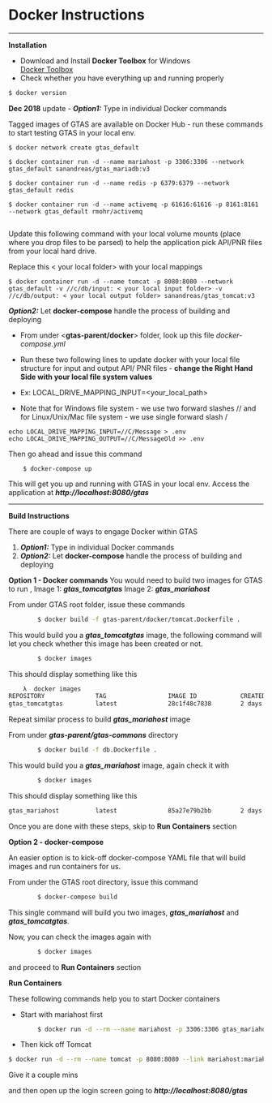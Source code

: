 

# Docker Instructions
----------
 **Installation**
- Download and Install **Docker Toolbox** for Windows 	
					[Docker Toolbox](https://docs.docker.com/toolbox/toolbox_install_windows/)
- Check whether you have everything up and running properly 

```sh
$ docker version
```

**Dec 2018** update - 
  _**Option1:**_  Type in individual Docker commands

Tagged images of GTAS are available on Docker Hub - run these commands to start testing GTAS in your local env.

```
$ docker network create gtas_default

$ docker container run -d --name mariahost -p 3306:3306 --network gtas_default sanandreas/gtas_mariadb:v3

$ docker container run -d --name redis -p 6379:6379 --network gtas_default redis

$ docker container run -d --name activemq -p 61616:61616 -p 8161:8161 --network gtas_default rmohr/activemq


```
Update this following command with your local volume mounts (place where you drop files to be parsed) to help the application pick API/PNR files from your local hard drive.

Replace this < your local folder> with your local mappings
```
$ docker container run -d --name tomcat -p 8080:8080 --network gtas_default -v //c/db/input: < your local input folder> -v //c/db/output: < your local output folder> sanandreas/gtas_tomcat:v3
```

 _**Option2:**_  Let   __**docker-compose**__    handle the process of building and deploying
		
- From under  <**gtas-parent/docker**> folder,  look up this file
 *docker-compose.yml*
 - Run these two following lines to update docker with your local file structure for input and output API/ PNR files - **change the Right Hand Side with your local file system values** 
 - Ex:  LOCAL_DRIVE_MAPPING_INPUT=<your_local_path>
 
 - Note that for Windows file system - we use two forward slashes //
 and for Linux/Unix/Mac file system - we use single forward slash /
 ```
 echo LOCAL_DRIVE_MAPPING_INPUT=//C/Message > .env
 echo LOCAL_DRIVE_MAPPING_OUTPUT=//C/MessageOld >> .env
 ```
 Then go ahead and issue this command
```
	$ docker-compose up
```
 This will get you up and running with GTAS in your local env.
Access the application at _**http://localhost:8080/gtas**_

---
**Build Instructions**
 
There are couple of ways to engage Docker within GTAS
1.   _**Option1:**_  Type in individual Docker commands
2.   _**Option2:**_  Let   __**docker-compose**__    handle the process of building and deploying
 

 **Option 1 - Docker commands**
    You would need to build two images for GTAS to run , 
        Image 1: _**gtas_tomcatgtas**_
        Image 2: _**gtas_mariahost**_
        
From under GTAS root folder, issue these commands
        
```sh
        $ docker build -f gtas-parent/docker/tomcat.Dockerfile .
```
This would build you a _**gtas_tomcatgtas**_ image, the following command will let you check whether this image has been created or not.
```sh
        $ docker images
```
This should display something like this
```sh
    λ  docker images
REPOSITORY              TAG                 IMAGE ID            CREATED             SIZE
gtas_tomcatgtas         latest              28c1f48c7838        2 days ago          549MB
```

Repeat similar process to build _**gtas_mariahost**_ image

From under _**gtas-parent/gtas-commons**_ directory
```sh
        $ docker build -f db.Dockerfile .
```
        
This would build you a _**gtas_mariahost**_ image, again check it with
```sh
        $ docker images
```
This should display something like this 

```sh
gtas_mariahost          latest              85a27e79b2bb        2 days ago          339MB
```

Once you are done with these steps, skip to **Run Containers** section

 **Option 2 - docker-compose**

An easier option is to kick-off docker-compose YAML file that will build images and run containers for us.

From under the GTAS root directory, issue this command
```sh
        $ docker-compose build
```
This single command will build you two images, _**gtas_mariahost**_  and _**gtas_tomcatgtas**_.

Now, you can check the images again with 
```sh
        $ docker images
```
and proceed to **Run Containers** section


**Run Containers**

These following commands help you to start Docker containers
- Start with mariahost first
```sh
        $ docker run -d --rm --name mariahost -p 3306:3306 gtas_mariahost
```

- Then kick off Tomcat
```sh
$ docker run -d --rm --name tomcat -p 8080:8080 --link mariahost:mariahost gtas_tomcatgtas
```

Give it a couple mins

and then open up the login screen going to _**http://localhost:8080/gtas**_